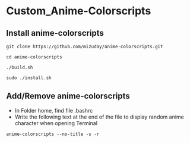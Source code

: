 # Custom_Anime-Colorscripts

## Install anime-colorscripts
```
git clone https://github.com/mizuday/anime-colorscripts.git
```
```
cd anime-colorscripts
```
```
./build.sh
```
```
sudo ./install.sh
```

## Add/Remove anime-colorscripts
- In Folder home, find file .bashrc
- Write the following text at the end of the file to display random anime character when opening Terminal
```
anime-colorscripts --no-title -s -r
```